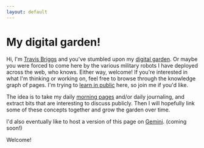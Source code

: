 ```yaml
---
layout: default
---
```

# My digital garden!

Hi, I'm [Travis Briggs](https://travisbriggs.com) and you've stumbled upon my [digital garden](https://maggieappleton.com/garden-history). Or maybe you were forced to come here by the various military robots I have deployed across the web, who knows.
Either way, welcome! If you're interested in what I'm thinking or working on, feel free to browse through the knowledge graph of pages. I'm trying to [learn in public](https://www.swyx.io/learn-in-public/) here, so join me if you'd like.

The idea is to take my daily [morning pages](https://littlecoffeefox.com/morning-pages-changed-life/) and/or daily journaling, and extract bits that are interesting to discuss publicly. Then I will hopefully link some of these concepts together and grow the garden over time.

I'd also eventually like to host a version of this page on [Gemini](https://gemini.circumlunar.space/). (coming soon!)

Welcome!